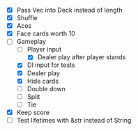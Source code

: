 - [x] Pass Vec<Card> into Deck instead of length
- [x] Shuffle
- [x] Aces
- [x] Face cards worth 10
- [ ] Gameplay
  - [ ] Player input
    - [x] Dealer play after player stands
  - [x] DI input for tests
  - [x] Dealer play
  - [x] Hide cards
  - [ ] Double down
  - [ ] Split
  - [ ] Tie
- [x] Keep score
- [ ] Test lifetimes with &str instead of String

